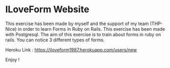 # ILoveForm Website

This exercise has been made by myself and the support of my team (THP-Nice) in order to learn Forms in Ruby on Rails. 
This exercise has been made with Postgresql. 
The aim of this exercise is to train about forms in ruby on rails. You can notice 3 different types of forms.

Heroku Link : https://iloveform1987.herokuapp.com/users/new

Enjoy !
